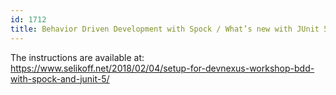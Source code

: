 ```yaml
---
id: 1712
title: Behavior Driven Development with Spock / What’s new with JUnit 5
---
```

The instructions are available at: https://www.selikoff.net/2018/02/04/setup-for-devnexus-workshop-bdd-with-spock-and-junit-5/